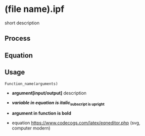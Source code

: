 # (file name).ipf
short description

## Process
## Equation

## Usage
```
Function_name(arguments)
```
- **argument[input/output]** description

- ***variable in equation is italic*<sub>subscript is upright</sub>**
- **argument in function is bold**
- equation https://www.codecogs.com/latex/eqneditor.php (svg, computer modern)
